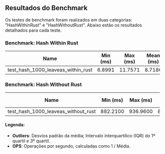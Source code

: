 ## Resultados do Benchmark

Os testes de benchmark foram realizados em duas categorias: "HashWithinRust" e "HashWithoutRust". Abaixo estão os resultados detalhados para cada teste.

### Benchmark: Hash Within Rust

| Name                              | Min (ms) | Max (ms) | Mean (ms) | StdDev | Median (ms) | IQR   | Outliers | OPS      | Rounds | Iterations |
|-----------------------------------|----------|----------|-----------|--------|-------------|-------|----------|----------|--------|------------|
| test_hash_1000_leaveas_within_rust | 6.8991   | 11.7571  | 8.7186    | 1.9290 | 8.1213      | 2.6341| 1;0      | 114.6975 | 5      | 1          |

### Benchmark: Hash Without Rust

| Name                                 | Min (ms) | Max (ms) | Mean (ms) | StdDev  | Median (ms) | IQR    | Outliers | OPS    | Rounds | Iterations |
|--------------------------------------|----------|----------|-----------|---------|-------------|--------|----------|--------|--------|------------|
| test_hash_1000_leaveas_without_rust  | 882.2100 | 936.9600 | 896.9821  | 22.5651 | 887.7201    | 16.5730| 1;1      | 1.1148 | 5      | 1          |

#### Legenda:

- **Outliers**: Desvios padrão da média; Intervalo interquartílico (IQR) do 1º quartil e 3º quartil.
- **OPS**: Operações por segundo, calculadas como 1 / Média.
